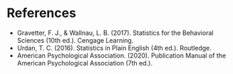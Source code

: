# References

- Gravetter, F. J., & Wallnau, L. B. (2017). Statistics for the Behavioral Sciences (10th ed.). Cengage Learning.
- Urdan, T. C. (2016). Statistics in Plain English (4th ed.). Routledge.
- American Psychological Association. (2020). Publication Manual of the American Psychological Association (7th ed.).

